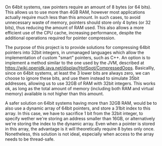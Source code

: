 On 64bit systems, raw pointers require an amount of 8 bytes (or 64 bits). This allows us to use more than 4GB RAM, however most applications actually require much less than this amount. In such cases, to avoid unnecessary waste of memory, pointers should store only 4 bytes (or 32 bits), thus reducing the amount of RAM used. This also allows a more efficient use of the CPU cache, increasing performance, despite the additional operations required for pointer compression.

The purpose of this project is to provide solutions for compressing 64bit pointers into 32bit integers, in unmanaged languages which allow the implementation of custom "smart" pointers, such as C++. An option is to implement a method similar to the one used by the JVM, described at https://wiki.openjdk.java.net/display/HotSpot/CompressedOops. Basicallly, since on 64bit systems, at least the 3 lower bits are always zero, we can choose to ignore these bits, and use them instead to simulate 35bit addresses, allowing us to use 32GB of RAM with 32bit integers. This works ok, as long as the total amount of memory (including both RAM and virtual memory) available is not higher than this amount.

A safer solution on 64bit systems having more than 32GB RAM, would be to also use a dynamic array of 64bit pointers, and store a 31bit index to this array. In this case, we have to sacrifice 1 bit from the 32bit integer, to specify wether we're storing an address smaller than 16GB, or alternatively we're storing the index to the dynamic array. Even when a pointer is stored in this array, the advantage is it will theoretically require 8 bytes only once. Nonetheless, this solution is not ideal, especially when access to the array needs to be thread-safe.
